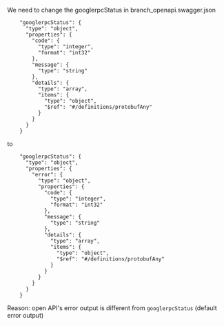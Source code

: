 We need to change the googlerpcStatus in branch_openapi.swagger.json

```
    "googlerpcStatus": {
      "type": "object",
      "properties": {
        "code": {
          "type": "integer",
          "format": "int32"
        },
        "message": {
          "type": "string"
        },
        "details": {
          "type": "array",
          "items": {
            "type": "object",
            "$ref": "#/definitions/protobufAny"
          }
        }
      }
    }
```

to

```
    "googlerpcStatus": {
      "type": "object",
      "properties": {
        "error": {
          "type": "object",
          "properties": {
            "code": {
              "type": "integer",
              "format": "int32"
            },
            "message": {
              "type": "string"
            },
            "details": {
              "type": "array",
              "items": {
                "type": "object",
                "$ref": "#/definitions/protobufAny"
              }
            }
          }
        }
      }
    }
```

Reason: open API's error output is different from `googlerpcStatus` (default error output)
